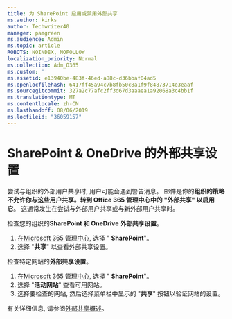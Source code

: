 ```yaml
---
title: 为 SharePoint 启用或禁用外部共享
ms.author: kirks
author: Techwriter40
manager: pamgreen
ms.audience: Admin
ms.topic: article
ROBOTS: NOINDEX, NOFOLLOW
localization_priority: Normal
ms.collection: Adm_O365
ms.custom: ''
ms.assetid: e13940be-483f-46ed-a88c-d36bbaf04ad5
ms.openlocfilehash: 6417ff45a94c7b8fb50c8a1f9f84873714e3eaaf
ms.sourcegitcommit: 327a2c77afc2ff3d67d3aaaea1a92068a3c4bb1f
ms.translationtype: MT
ms.contentlocale: zh-CN
ms.lasthandoff: 08/06/2019
ms.locfileid: "36059157"
---
```

# <a name="external-sharing-settings-for-sharepoint--onedrive"></a>SharePoint & OneDrive 的外部共享设置

尝试与组织的外部用户共享时, 用户可能会遇到警告消息。 邮件是你的**组织的策略不允许你与这些用户共享。转到 Office 365 管理中心中的 "外部共享" 以启用它**。 这通常发生在尝试与外部用户共享或与新外部用户共享时。

检查您的组织的**SharePoint 和 OneDrive 外部共享设置**。

1. 在[Microsoft 365 管理中心](https://admin.microsoft.com/AdminPortal/Home#/homepage">https://admin.microsoft.com/), 选择 " **SharePoint**"。
3. 选择 "**共享**" 以查看外部共享设置。

检查特定网站的**外部共享设置**。

1. 在[Microsoft 365 管理中心](https://admin.microsoft.com/AdminPortal/Home#/homepage">https://admin.microsoft.com/), 选择 " **SharePoint**"。
2. 选择 "**活动网站**" 查看可用网站。
3. 选择要检查的网站, 然后选择菜单栏中显示的 "**共享**" 按钮以验证网站的设置。

有关详细信息, 请参阅[外部共享概述](https://docs.microsoft.com/sharepoint/external-sharing-overview)。